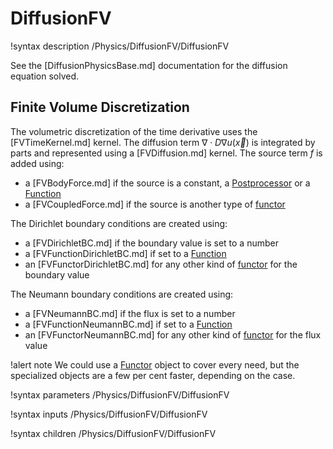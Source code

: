 # DiffusionFV

!syntax description /Physics/DiffusionFV/DiffusionFV

See the [DiffusionPhysicsBase.md] documentation for the diffusion equation solved.

## Finite Volume Discretization

The volumetric discretization of the time derivative uses the [FVTimeKernel.md] kernel.
The diffusion term $\nabla \cdot D \nabla u(\vec{x})$ is integrated by parts and represented using a [FVDiffusion.md] kernel.
The source term $f$ is added using:

- a [FVBodyForce.md] if the source is a constant, a [Postprocessor](syntax/Postprocessors/index.md) or a [Function](syntax/Functions/index.md)
- a [FVCoupledForce.md] if the source is another type of [functor](syntax/Functors/index.md)


The Dirichlet boundary conditions are created using:
- a [FVDirichletBC.md] if the boundary value is set to a number
- a [FVFunctionDirichletBC.md] if set to a [Function](syntax/Functions/index.md)
- an [FVFunctorDirichletBC.md] for any other kind of [functor](syntax/Functors/index.md) for the boundary value


The Neumann boundary conditions are created using:
- a [FVNeumannBC.md] if the flux is set to a number
- a [FVFunctionNeumannBC.md] if set to a [Function](syntax/Functions/index.md)
- an [FVFunctorNeumannBC.md] for any other kind of [functor](syntax/Functors/index.md) for the flux value


!alert note
We could use a [Functor](syntax/Functors/index.md) object to cover every need, but the specialized objects
are a few per cent faster, depending on the case.

!syntax parameters /Physics/DiffusionFV/DiffusionFV

!syntax inputs /Physics/DiffusionFV/DiffusionFV

!syntax children /Physics/DiffusionFV/DiffusionFV
